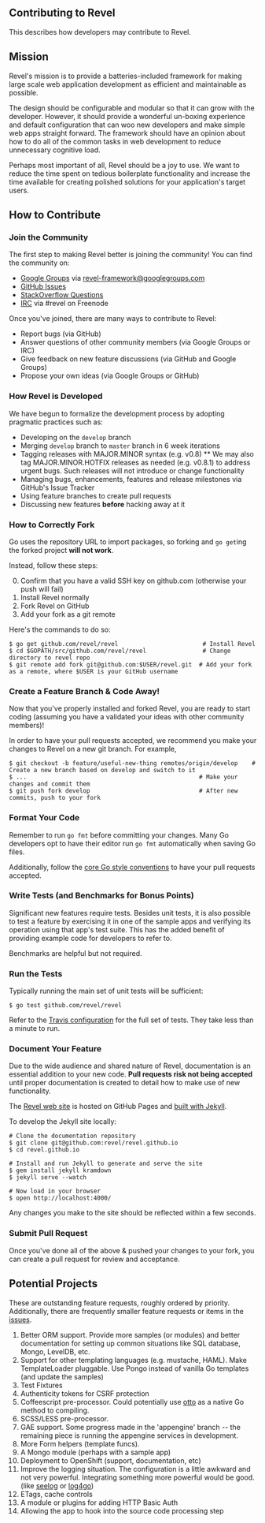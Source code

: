 ## Contributing to Revel

This describes how developers may contribute to Revel.

## Mission

Revel's mission is to provide a batteries-included framework for making large
scale web application development as efficient and maintainable as possible.

The design should be configurable and modular so that it can grow with the
developer. However, it should provide a wonderful un-boxing experience and
default configuration that can woo new developers and make simple web apps
straight forward. The framework should have an opinion about how to do all of the
common tasks in web development to reduce unnecessary cognitive load.

Perhaps most important of all, Revel should be a joy to use. We want to reduce
the time spent on tedious boilerplate functionality and increase the time
available for creating polished solutions for your application's target users.

## How to Contribute

### Join the Community

The first step to making Revel better is joining the community! You can find the
community on:

* [Google Groups](https://groups.google.com/forum/#!forum/revel-framework) via [revel-framework@googlegroups.com](mailto:revel-framework@googlegroups.com)
* [GitHub Issues](https://github.com/revel/revel/issues)
* [StackOverflow Questions](http://stackoverflow.com/questions/tagged/revel)
* [IRC](http://webchat.freenode.net/?channels=%23revel&uio=d4) via #revel on Freenode

Once you've joined, there are many ways to contribute to Revel:

* Report bugs (via GitHub)
* Answer questions of other community members (via Google Groups or IRC)
* Give feedback on new feature discussions (via GitHub and Google Groups)
* Propose your own ideas (via Google Groups or GitHub)

### How Revel is Developed

We have begun to formalize the development process by adopting pragmatic
practices such as:

* Developing on the `develop` branch
* Merging `develop` branch to `master` branch in 6 week iterations
* Tagging releases with MAJOR.MINOR syntax (e.g. v0.8)
** We may also tag MAJOR.MINOR.HOTFIX releases as needed (e.g. v0.8.1) to
address urgent bugs. Such releases will not introduce or change functionality
* Managing bugs, enhancements, features and release milestones via GitHub's Issue Tracker
* Using feature branches to create pull requests
* Discussing new features **before** hacking away at it


### How to Correctly Fork

Go uses the repository URL to import packages, so forking and `go get`ing the
forked project **will not work**.

Instead, follow these steps:

0. Confirm that you have a valid SSH key on github.com (otherwise your push will fail)
1. Install Revel normally
2. Fork Revel on GitHub
3. Add your fork as a git remote

Here's the commands to do so:
```
$ go get github.com/revel/revel                        # Install Revel
$ cd $GOPATH/src/github.com/revel/revel                # Change directory to revel repo
$ git remote add fork git@github.com:$USER/revel.git  # Add your fork as a remote, where $USER is your GitHub username
```

### Create a Feature Branch & Code Away!

Now that you've properly installed and forked Revel, you are ready to start coding (assuming
you have a validated your ideas with other community members)!

In order to have your pull requests accepted, we recommend you make your changes to Revel on a
new git branch. For example,
```
$ git checkout -b feature/useful-new-thing remotes/origin/develop    # Create a new branch based on develop and switch to it
$ ...                                                 # Make your changes and commit them
$ git push fork develop                               # After new commits, push to your fork
```

### Format Your Code

Remember to run `go fmt` before committing your changes.
Many Go developers opt to have their editor run `go fmt` automatically when
saving Go files.

Additionally, follow the [core Go style conventions](https://code.google.com/p/go-wiki/wiki/CodeReviewComments)
to have your pull requests accepted.

### Write Tests (and Benchmarks for Bonus Points)

Significant new features require tests. Besides unit tests, it is also possible
to test a feature by exercising it in one of the sample apps and verifying its
operation using that app's test suite. This has the added benefit of providing
example code for developers to refer to.

Benchmarks are helpful but not required.

### Run the Tests

Typically running the main set of unit tests will be sufficient:

```
$ go test github.com/revel/revel
```

Refer to the
[Travis configuration](https://github.com/revel/revel/blob/master/.travis.yml)
for the full set of tests.  They take less than a minute to run.

### Document Your Feature

Due to the wide audience and shared nature of Revel, documentation is an essential
addition to your new code. **Pull requests risk not being accepted** until proper
documentation is created to detail how to make use of new functionality.

The [Revel web site](http://revel.github.io/) is hosted on GitHub Pages and
[built with Jekyll](https://help.github.com/articles/using-jekyll-with-pages).

To develop the Jekyll site locally:

    # Clone the documentation repository
    $ git clone git@github.com:revel/revel.github.io
    $ cd revel.github.io

    # Install and run Jekyll to generate and serve the site
    $ gem install jekyll kramdown
    $ jekyll serve --watch

    # Now load in your browser
    $ open http://localhost:4000/

Any changes you make to the site should be reflected within a few seconds.

### Submit Pull Request

Once you've done all of the above & pushed your changes to your fork, you can create a pull request for review and acceptance.

## Potential Projects

These are outstanding feature requests, roughly ordered by priority.
Additionally, there are frequently smaller feature requests or items in the
[issues](https://github.com/revel/revel/issues?labels=contributor+ready&page=1&state=open).

1.	Better ORM support.  Provide more samples (or modules) and better documentation for setting up common situations like SQL database, Mongo, LevelDB, etc.
1.	Support for other templating languages (e.g. mustache, HAML).  Make TemplateLoader pluggable.  Use Pongo instead of vanilla Go templates (and update the samples)
1.	Test Fixtures
1.	Authenticity tokens for CSRF protection
1.	Coffeescript pre-processor.  Could potentially use [otto](https://github.com/robertkrimen/otto) as a native Go method to compiling.
1.	SCSS/LESS pre-processor.
1.	GAE support.  Some progress made in the 'appengine' branch -- the remaining piece is running the appengine services in development.
1.	More Form helpers (template funcs).
1.	A Mongo module (perhaps with a sample app)
1.	Deployment to OpenShift (support, documentation, etc)
1.	Improve the logging situation.  The configuration is a little awkward and not very powerful.  Integrating something more powerful would be good. (like [seelog](https://github.com/cihub/seelog) or [log4go](https://code.google.com/p/log4go/))
1.	ETags, cache controls
1.	A module or plugins for adding HTTP Basic Auth
1.	Allowing the app to hook into the source code processing step
